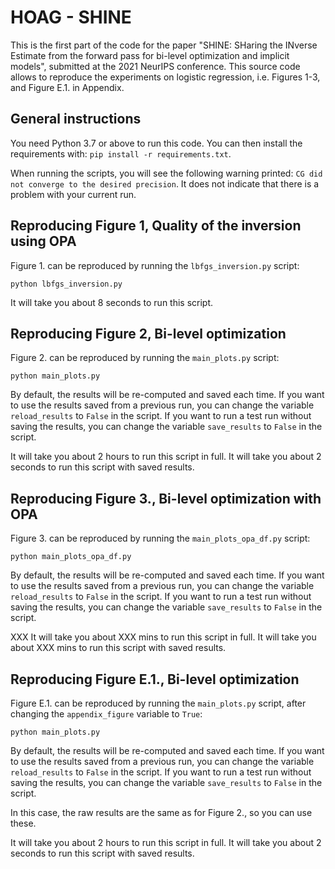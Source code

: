 # HOAG - SHINE

This is the first part of the code for the paper "SHINE: SHaring the INverse Estimate from the forward pass for bi-level optimization and implicit models", submitted at the 2021 NeurIPS conference.
This source code allows to reproduce the experiments on logistic regression, i.e. Figures 1-3, and Figure E.1. in Appendix.

## General instructions

You need Python 3.7 or above to run this code.
You can then install the requirements with: `pip install -r requirements.txt`.

When running the scripts, you will see the following warning printed: `CG did not converge to the desired precision`.
It does not indicate that there is a problem with your current run.

## Reproducing Figure 1, Quality of the inversion using OPA

Figure 1. can be reproduced by running the `lbfgs_inversion.py` script:

```
python lbfgs_inversion.py
```

It will take you about 8 seconds to run this script.

## Reproducing Figure 2, Bi-level optimization

Figure 2. can be reproduced by running the `main_plots.py` script:

```
python main_plots.py
```

By default, the results will be re-computed and saved each time.
If you want to use the results saved from a previous run, you can change the variable `reload_results` to `False` in the script.
If you want to run a test run without saving the results, you can change the variable `save_results` to `False` in the script.

It will take you about 2 hours to run this script in full.
It will take you about 2 seconds to run this script with saved results.


## Reproducing Figure 3., Bi-level optimization with OPA

Figure 3. can be reproduced by running the `main_plots_opa_df.py` script:

```
python main_plots_opa_df.py
```

By default, the results will be re-computed and saved each time.
If you want to use the results saved from a previous run, you can change the variable `reload_results` to `False` in the script.
If you want to run a test run without saving the results, you can change the variable `save_results` to `False` in the script.

XXX
It will take you about XXX mins to run this script in full.
It will take you about XXX mins to run this script with saved results.

## Reproducing Figure E.1., Bi-level optimization

Figure E.1. can be reproduced by running the `main_plots.py` script, after changing the `appendix_figure` variable to `True`:

```
python main_plots.py
```

By default, the results will be re-computed and saved each time.
If you want to use the results saved from a previous run, you can change the variable `reload_results` to `False` in the script.
If you want to run a test run without saving the results, you can change the variable `save_results` to `False` in the script.

In this case, the raw results are the same as for Figure 2., so you can use these.

It will take you about 2 hours to run this script in full.
It will take you about 2 seconds to run this script with saved results.
